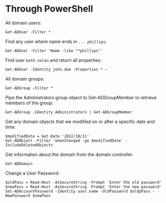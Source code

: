 # Through PowerShell

All domain users:

    Get-ADUser -Filter * 

Find any user where name ends in `... phillips`:

    Get-ADUser -Filter 'Name -like "*phillips"'

Find user `beth.nolan` and return all properties:

    Get-ADUser -Identity john.doe -Properties * – 

All domain groups:

    Get-ADGroup -Filter *

Pipe the Administrators group object to Get-ADGroupMember to retrieve members of the group:

    Get-ADGroup -Identity Administrators | Get-ADGroupMember

Get any domain objects that we modified on or after a specific date and time:

    $modifiedDate = Get-Date '2022/10/11'
    Get-ADObject -Filter 'whenChanged -ge $modifiedDate' -IncludeDeletedObjects

Get information about the domain from the domain controller:

    Get-ADDomain

Change a User Password:

    $oldPass = Read-Host -AsSecureString -Prompt 'Enter the old password'
    $newPass = Read-Host -AsSecureString -Prompt 'Enter the new password'
    Set-ADAccountPassword -Identity user.name -OldPassword $oldpPass -NewPassword $newPass
